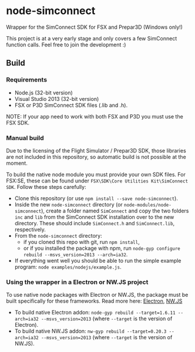 # node-simconnect
Wrapper for the SimConnect SDK for FSX and Prepar3D (Windows only!)

This project is at a very early stage and only covers a few SimConnect function calls. Feel free to join the development :)

## Build
### Requirements
* Node.js (32-bit version)
* Visual Studio 2013 (32-bit version)
* FSX or P3D SimConnect SDK files (.lib and .h). 

NOTE: If your app need to work with both FSX and P3D you must use the FSX SDK.

### Manual build
Due to the licensing of the Flight Simulator / Prepar3D SDK, those libraries are not included in this repository, so automatic build is not possible at the moment. 

To build the native node module you must provide your own SDK files. For FSX:SE, these can be found under `FSX\SDK\Core Utilities Kit\SimConnect SDK`. Follow these steps carefully:

* Clone this repository (or use `npm install --save node-simconnect`).
* Inside the new `node-simconnect` directory (or `node-modules/node-simconnect`), create a folder named `SimConnect` and copy the two folders `inc` and `lib` from the SimConnect SDK installation over to the new directory. These should include `SimConnect.h` and `SimConnect.lib`, respectively.
* From the `node-simconnect` directory:
  * if you cloned this repo with git, run `npm install`,
  * or if you installed the package with npm, run `node-gyp configure rebuild --msvs_version=2013 --arch=ia32`.
* If everything went well you should be able to run the simple example program: `node examples/nodejs/example.js`.

### Using the wrapper in a Electron or NW.JS project
To use native node packages with Electron or NW.JS, the package must be built specifically for these frameworks. Read more here: [Electron](https://github.com/electron/electron/blob/master/docs/tutorial/using-native-node-modules.md),  [NW.JS](http://docs.nwjs.io/en/latest/For%20Users/Advanced/Use%20Native%20Node%20Modules/) 

* To build native Electron addon: `node-gyp rebuild --target=1.6.11 --arch=ia32 --msvs_version=2013` (where `--target` is the version of Electron).
* To build native NW.JS addon: `nw-gyp rebuild --target=0.20.3 --arch=ia32 --msvs_version=2013` (where `--target` is the version of NW.JS).
